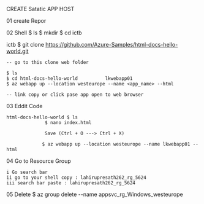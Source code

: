 CREATE Satatic APP HOST

01 create Repor

02 Shell
	$ ls
	$ mkdir <folder name>
	$ cd ictb

  ictb	$ git clone https://github.com/Azure-Samples/html-docs-hello-world.git 
	
	-- go to this clone web folder

	$ ls
	$ cd html-docs-hello-world			lkwebapp01
	$ az webapp up --location westeurope --name <app_name> --html

	-- link copy or click pase app open to web browser

03 Eddit Code

	html-docs-hello-world $ ls 
			      $ nano index.html
			
			      Save (Ctrl + O ---> Ctrl + X) 

			     $ az webapp up --location westeurope --name lkwebapp01 --html
						      
			
04 Go to Resource Group

	i Go search bar
	ii go to your shell copy : lahirupresath262_rg_5624
	iii search bar paste : lahirupresath262_rg_5624
	
05 Delete 
	$ az group delete --name appsvc_rg_Windows_westeurope
